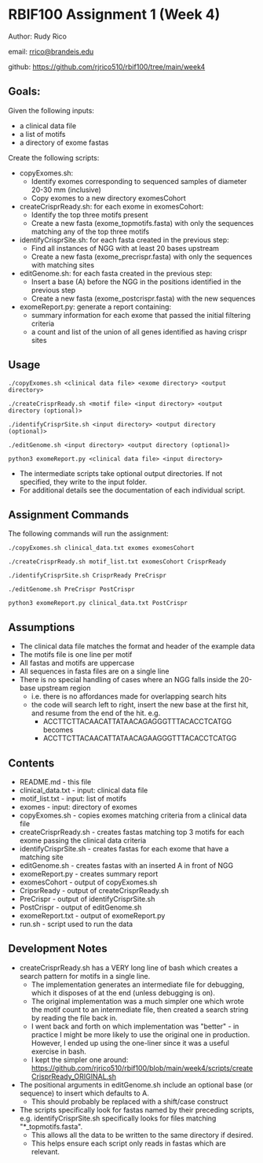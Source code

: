 # RBIF100 Assignment 1 (Week 4)

 Author: Rudy Rico

 email: rrico@brandeis.edu

 github: https://github.com/rjrico510/rbif100/tree/main/week4

## Goals:

Given the following inputs:

- a clinical data file
- a list of motifs
- a directory of exome fastas

Create the following scripts:

- copyExomes.sh:
  - Identify exomes corresponding to sequenced samples of diameter 20-30 mm (inclusive)
  - Copy exomes to a new directory exomesCohort
- createCrisprReady.sh: for each exome in exomesCohort:
  - Identify the top three motifs present
  - Create a new fasta (exome_topmotifs.fasta) with only the sequences matching any of the top three motifs
- identifyCrisprSite.sh: for each fasta created in the previous step:
  - Find all instances of NGG with at least 20 bases upstream
  - Create a new fasta (exome_precrispr.fasta) with only the sequences with matching sites
- editGenome.sh: for each fasta created in the previous step:
  - Insert a base (A) before the NGG in the positions identified in the previous step
  - Create a new fasta (exome_postcrispr.fasta) with the new sequences
- exomeReport.py: generate a report containing:
  - summary information for each exome that passed the initial filtering criteria
  - a count and list of the union of all genes identified as having crispr sites

## Usage

`./copyExomes.sh <clinical data file> <exome directory> <output directory>`

`./createCrisprReady.sh <motif file> <input directory> <output directory (optional)>`

`./identifyCrisprSite.sh <input directory> <output directory (optional)>`

`./editGenome.sh <input directory> <output directory (optional)>`

`python3 exomeReport.py <clinical data file> <input directory>`

- The intermediate scripts take optional output directories.  If not specified, they write to the input folder.
- For additional details see the documentation of each individual script.

## Assignment Commands

The following commands will run the assignment:

`./copyExomes.sh clinical_data.txt exomes exomesCohort`

`./createCrisprReady.sh motif_list.txt exomesCohort CrisprReady`

`./identifyCrisprSite.sh CrisprReady PreCrispr`

`./editGenome.sh PreCrispr PostCrispr`

`python3 exomeReport.py clinical_data.txt PostCrispr`

## Assumptions

- The clinical data file matches the format and header of the example data
- The motifs file is one line per motif
- All fastas and motifs are uppercase
- All sequences in fasta files are on a single line
- There is no special handling of cases where an NGG falls inside the 20-base upstream region
  - i.e. there is no affordances made for overlapping search hits
  - the code will search left to right, insert the new base at the first hit, and resume from the end of the hit. e.g.
    - ACCTTCTTACAACATTATAACAGAGGGTTTACACCTCATGG becomes
    - ACCTTCTTACAACATTATAACAGAAGGGTTTACACCTCATGG

## Contents

- README.md - this file
- clinical_data.txt - input: clinical data file
- motif_list.txt - input: list of motifs
- exomes - input: directory of exomes
- copyExomes.sh - copies exomes matching criteria from a clinical data file
- createCrisprReady.sh - creates fastas matching top 3 motifs for each exome passing the clinical data criteria
- identifyCrisprSite.sh - creates fastas for each exome that have a matching site
- editGenome.sh - creates fastas with an inserted A in front of NGG
- exomeReport.py - creates summary report
- exomesCohort - output of copyExomes.sh
- CripsrReady - output of createCrisprReady.sh
- PreCrispr - output of identifyCrisprSite.sh
- PostCrispr - output of editGenome.sh
- exomeReport.txt - output of exomeReport.py
- run.sh - script used to run the data

## Development Notes

- createCrisprReady.sh has a VERY long line of bash which creates a search pattern for motifs in a single line.
  - The implementation generates an intermediate file for debugging, which it disposes of at the end (unless debugging is on).
  - The original implementation was a much simpler one which wrote the motif count to an intermediate file, then created a search string by reading the file back in.
  - I went back and forth on which implementation was "better" - in practice I might be more likely to use the original one in production.    However, I ended up using the one-liner since it was a useful exercise in bash.
  - I kept the simpler one around: https://github.com/rjrico510/rbif100/blob/main/week4/scripts/createCrisprReady_ORIGINAL.sh
- The positional arguments in editGenome.sh include an optional base (or sequence) to insert which defaults to A.
  - This should probably be replaced with a shift/case construct
- The scripts specifically look for fastas named by their preceding scripts, e.g. identifyCrisprSite.sh specifically looks for files matching "*_topmotifs.fasta".
  - This allows all the data to be written to the same directory if desired.
  - This helps ensure each script only reads in fastas which are relevant.
